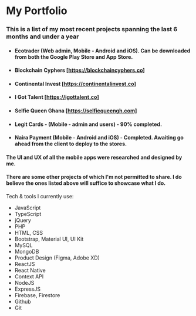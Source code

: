 # My Portfolio

### This is a list of my most recent projects spanning the last 6 months and under a year

- #### Ecotrader (Web admin, Mobile - Android and iOS). Can be downloaded from both the Google Play Store and App Store.
- #### Blockchain Cyphers [https://blockchaincyphers.co]
- #### Continental Invest [https://continentalinvest.co]
- #### I Got Talent [https://igottalent.co]
- #### Selfie Queen Ghana [https://selfiequeengh.com]
- #### Legit Cards - (Mobile - admin and users) - 90% completed.
- #### Naira Payment (Mobile - Android and iOS) - Completed. Awaiting go ahead from the client to deploy to the stores.

#### The UI and UX of all the mobile apps were researched and designed by me.

#### There are some other projects of which I'm not permitted to share. I do believe the ones listed above will suffice to showcase what I do.

Tech & tools I currently use: 
- JavaScript
- TypeScript
- jQuery
- PHP
- HTML, CSS
- Bootstrap, Material UI, UI Kit
- MySQL
- MongoDB
- Product Design (Figma, Adobe XD)
- ReactJS
- React Native
- Context API
- NodeJS
- ExpressJS
- Firebase, Firestore
- Github
- Git
